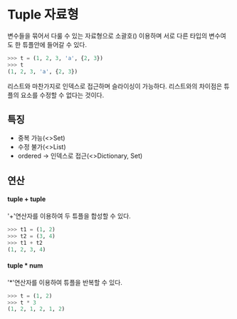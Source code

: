 # Tuple 자료형

변수들을 묶어서 다룰 수 있는 자료형으로 소괄호() 이용하며 서로 다른 타입의 변수여도 한 튜플안에 들어갈 수 있다. 
```python
>>> t = (1, 2, 3, 'a', {2, 3})
>>> t
(1, 2, 3, 'a', {2, 3})
```

리스트와 마찬가지로 인덱스로 접근하며 슬라이싱이 가능하다.
리스트와의 차이점은 튜플의 요소를 수정할 수 없다는 것이다.

## 특징
 - 중복 가능(<>Set)
 - 수정 불가(<>List)
 - ordered -> 인덱스로 접근(<>Dictionary, Set)
 
## 연산
#### tuple + tuple
'+'연산자를 이용하여 두 튜플을 합성할 수 있다.
```python
>>> t1 = (1, 2)
>>> t2 = (3, 4)
>>> t1 + t2
(1, 2, 3, 4)
```
#### tuple * num
'*'연산자를 이용하여 튜플을 반복할 수 있다.
```python
>>> t = (1, 2)
>>> t * 3
(1, 2, 1, 2, 1, 2)
```
